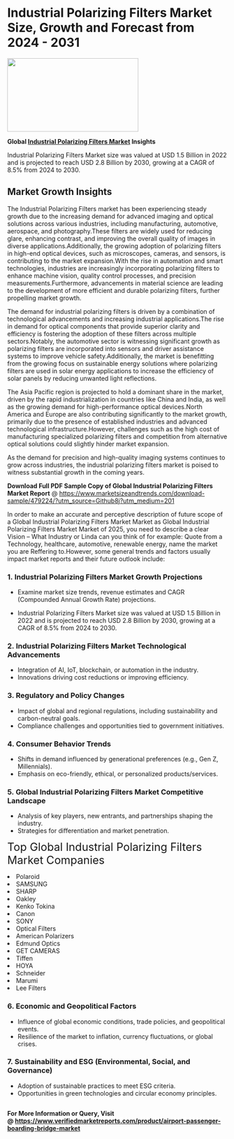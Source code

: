 <H1>Industrial Polarizing Filters Market Size, Growth and Forecast from 2024 - 2031</H1><img class="aligncenter size-medium wp-image-584254" src="https://thirdeyenews.in/wp-content/uploads/2024/09/Global-Market-Research-300x168.jpeg" alt="" width="300" height="168" /><p><strong>Global&nbsp;<a href="https://www.marketsizeandtrends.com/download-sample/479224/?utm_source=Github8j?utm_medium=201">Industrial Polarizing Filters Market</a> Insights</strong></p><p>Industrial Polarizing Filters Market size was valued at USD 1.5 Billion in 2022 and is projected to reach USD 2.8 Billion by 2030, growing at a CAGR of 8.5% from 2024 to 2030.</p><p><h2>Market Growth Insights</h2> The Industrial Polarizing Filters market has been experiencing steady growth due to the increasing demand for advanced imaging and optical solutions across various industries, including manufacturing, automotive, aerospace, and photography.These filters are widely used for reducing glare, enhancing contrast, and improving the overall quality of images in diverse applications.Additionally, the growing adoption of polarizing filters in high-end optical devices, such as microscopes, cameras, and sensors, is contributing to the market expansion.With the rise in automation and smart technologies, industries are increasingly incorporating polarizing filters to enhance machine vision, quality control processes, and precision measurements.Furthermore, advancements in material science are leading to the development of more efficient and durable polarizing filters, further propelling market growth. <p>The demand for industrial polarizing filters is driven by a combination of technological advancements and increasing industrial applications.The rise in demand for optical components that provide superior clarity and efficiency is fostering the adoption of these filters across multiple sectors.Notably, the automotive sector is witnessing significant growth as polarizing filters are incorporated into sensors and driver assistance systems to improve vehicle safety.Additionally, the market is benefitting from the growing focus on sustainable energy solutions where polarizing filters are used in solar energy applications to increase the efficiency of solar panels by reducing unwanted light reflections.</p> <p>The Asia Pacific region is projected to hold a dominant share in the market, driven by the rapid industrialization in countries like China and India, as well as the growing demand for high-performance optical devices.North America and Europe are also contributing significantly to the market growth, primarily due to the presence of established industries and advanced technological infrastructure.However, challenges such as the high cost of manufacturing specialized polarizing filters and competition from alternative optical solutions could slightly hinder market expansion.</p> <p>As the demand for precision and high-quality imaging systems continues to grow across industries, the industrial polarizing filters market is poised to witness substantial growth in the coming years.</p> </p><p><span class=""><strong>Download Full PDF Sample Copy of Global Industrial Polarizing Filters Market Report</strong> @ <a href="https://www.marketsizeandtrends.com/download-sample/479224/?utm_source=Github8j?utm_medium=201" target="_blank">https://www.marketsizeandtrends.com/download-sample/479224/?utm_source=Github8j?utm_medium=201</a></span></p><p>In order to make an accurate and perceptive description of future scope of a Global&nbsp;Industrial Polarizing Filters Market Market as Global&nbsp;Industrial Polarizing Filters Market Market of 2025, you need to describe a clear Vision &ndash; What Industry or Linda can you think of for example: Quote from a Technology, healthcare, automotive, renewable energy, name the market you are Reffering to.However, some general trends and factors usually impact market reports and their future outlook include:</p><h3>1.&nbsp;<strong>Industrial Polarizing Filters Market Growth Projections</strong></h3><ul><li>Examine market size trends, revenue estimates and CAGR (Compounded Annual Growth Rate) projections.</li><li><p>Industrial Polarizing Filters Market size was valued at USD 1.5 Billion in 2022 and is projected to reach USD 2.8 Billion by 2030, growing at a CAGR of 8.5% from 2024 to 2030.</p></li></ul><h3>2.&nbsp;<strong>Industrial Polarizing Filters Market Technological Advancements</strong></h3><ul><li>Integration of AI, IoT, blockchain, or automation in the industry.</li><li>Innovations driving cost reductions or improving efficiency.</li></ul><h3>3.&nbsp;<strong>Regulatory and Policy Changes</strong></h3><ul><li>Impact of global and regional regulations, including sustainability and carbon-neutral goals.</li><li>Compliance challenges and opportunities tied to government initiatives.</li></ul><h3>4.&nbsp;<strong>Consumer Behavior Trends</strong></h3><ul><li>Shifts in demand influenced by generational preferences (e.g., Gen Z, Millennials).</li><li>Emphasis on eco-friendly, ethical, or personalized products/services.</li></ul><h3>5.&nbsp;<strong>Global Industrial Polarizing Filters Market Competitive Landscape</strong></h3><ul><li>Analysis of key players, new entrants, and partnerships shaping the industry.</li><li>Strategies for differentiation and market penetration.</li></ul><p data-pm-slice="1 1 []"><span style="color: inherit; font-family: inherit; font-size: 25px;">Top Global Industrial Polarizing Filters Market Companies</span></p><div class="" data-test-id=""><p><li>Polaroid</li><li> SAMSUNG</li><li> SHARP</li><li> Oakley</li><li> Kenko Tokina</li><li> Canon</li><li> SONY</li><li> Optical Filters</li><li> American Polarizers</li><li> Edmund Optics</li><li> GET CAMERAS</li><li> Tiffen</li><li> HOYA</li><li> Schneider</li><li> Marumi</li><li> Lee Filters</li></p></div><h3>6.&nbsp;<strong>Economic and Geopolitical Factors</strong></h3><ul><li>Influence of global economic conditions, trade policies, and geopolitical events.</li><li>Resilience of the market to inflation, currency fluctuations, or global crises.</li></ul><h3>7.&nbsp;<strong>Sustainability and ESG (Environmental, Social, and Governance)</strong></h3><ul><li>Adoption of sustainable practices to meet ESG criteria.</li><li>Opportunities in green technologies and circular economy principles.</li></ul><h2><strong style="font-size: 14px;">For More Information or Query, Visit @&nbsp;</strong><a style="background-color: #ffffff; font-size: 14px;" href="https://www.marketsizeandtrends.com/report/industrial-polarizing-filters-market/" target="_blank">https://www.verifiedmarketreports.com/product/airport-passenger-boarding-bridge-market</a></h2>